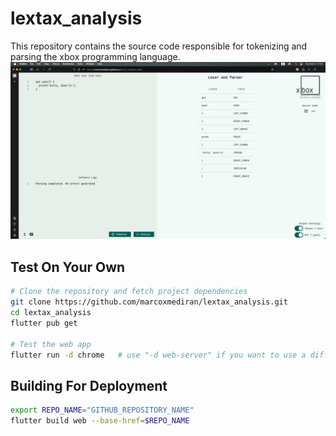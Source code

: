 # lextax_analysis
This repository contains the source code responsible for tokenizing and parsing the xbox programming language.
![interface-screenshot](images/interface_screenshot0.png)
## Test On Your Own
```bash
# Clone the repository and fetch project dependencies
git clone https://github.com/marcoxmediran/lextax_analysis.git
cd lextax_analysis
flutter pub get

# Test the web app
flutter run -d chrome   # use "-d web-server" if you want to use a different browser
```
## Building For Deployment
```bash
export REPO_NAME="GITHUB_REPOSITORY_NAME"
flutter build web --base-href=$REPO_NAME
```
